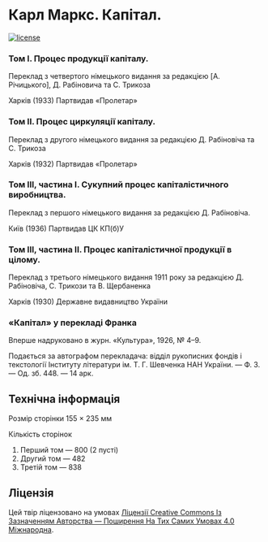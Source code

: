 # Карл Маркс. Капітал.

[![license](https://i.creativecommons.org/l/by-sa/4.0/80x15.png)](http://creativecommons.org/licenses/by-sa/4.0/)

### Том І. Процес продукції капіталу.

Переклад з четвертого німецького видання за редакцією [A. Річицького], Д. Рабіновича та С. Трикоза

Харків (1933) Партвидав «Пролетар» 

### Том ІІ. Процес циркуляції капіталу.

Переклад з другого німецького видання за редакцією Д. Рабіновіча та С. Трикоза

Харків (1932) Партвидав «Пролетар» 

### Том ІІІ, частина І. Сукупний процес капіталістичного виробництва.

Переклад з першого німецького видання за редакцією Д. Рабіновіча.

Київ (1936) Партвидав ЦК КП(б)У

### Том ІІІ, частина ІІ. Процес капіталістичної продукції в цілому.

Переклад з третього німецького видання 1911 року за редакцією Д. Рабіновіча, С. Трикози та В. Щербаненка

Харків (1930) Державне видавництво України

### «Капітал» у перекладі Франка

Вперше надруковано в журн. «Культура», 1926, № 4–9.

Подається за автографом перекладача: відділ рукописних фондів і текстології Інституту
літератури ім. Т. Г. Шевченка НАН України. — Ф. 3. — Од. зб. 448. — 14 арк.

## Технічна інформація

Розмір сторінки 155 × 235 мм

Кількість сторінок

1. Перший том — 800 (2 пусті)
2. Другий том — 482
3. Третій том — 838

## Ліцензія

Цей твір ліцензовано на умовах [Ліцензії Creative Commons Із Зазначенням Авторства — Поширення На Тих Самих Умовах 4.0 Міжнародна](http://creativecommons.org/licenses/by-sa/4.0/).

